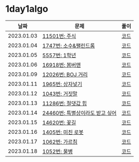 # 1day1algo

| 날짜       | 문제                                                                     | 풀이                                                             |
| ---------- | ------------------------------------------------------------------------ | ---------------------------------------------------------------- |
| 2023.01.03 | [11501번: 주식](https://www.acmicpc.net/problem/11501)                   | [코드](https://github.com/1217jdk/1day1algo/tree/main/BOJ/11501) |
| 2023.01.04 | [1747번: 소수&팰린드롬](https://www.acmicpc.net/problem/1747)            | [코드](https://github.com/1217jdk/1day1algo/tree/main/BOJ/1747)  |
| 2023.01.05 | [5557번: 1학년](https://www.acmicpc.net/problem/5557)                    | [코드](https://github.com/1217jdk/1day1algo/tree/main/BOJ/5557)  |
| 2023.01.06 | [16918번: 봄버맨](https://www.acmicpc.net/problem/16918)                 | [코드](https://github.com/1217jdk/1day1algo/tree/main/BOJ/16918) |
| 2023.01.09 | [12026번: BOJ 거리](https://www.acmicpc.net/problem/12026)               | [코드](https://github.com/1217jdk/1day1algo/tree/main/BOJ/12026) |
| 2023.01.11 | [1965번: 상자넣기](https://www.acmicpc.net/problem/1965)                 | [코드](https://github.com/1217jdk/1day1algo/tree/main/BOJ/1965)  |
| 2023.01.12 | [1043번: 거짓말](https://www.acmicpc.net/problem/1043)                   | [코드](https://github.com/1217jdk/1day1algo/tree/main/BOJ/1043)  |
| 2023.01.13 | [11286번: 절댓값 힙](https://www.acmicpc.net/problem/11286)              | [코드](https://github.com/1217jdk/1day1algo/tree/main/BOJ/11286) |
| 2023.01.14 | [24460번: 특별상이라도 받고 싶어](https://www.acmicpc.net/problem/24460) | [코드](https://github.com/1217jdk/1day1algo/tree/main/BOJ/24460) |
| 2023.01.15 | [14620번: 꽃길](https://www.acmicpc.net/problem/14620)                   | [코드](https://github.com/1217jdk/1day1algo/tree/main/BOJ/14620) |
| 2023.01.16 | [1405번: 미친 로봇](https://www.acmicpc.net/problem/1405)                | [코드](https://github.com/1217jdk/1day1algo/tree/main/BOJ/1405)  |
| 2023.01.17 | [1062번: 가르침](https://www.acmicpc.net/problem/1062)                   | [코드](https://github.com/1217jdk/1day1algo/tree/main/BOJ/1062)  |
| 2023.01.18 | [1052번: 물병](https://www.acmicpc.net/problem/1052)                     | [코드](https://github.com/1217jdk/1day1algo/tree/main/BOJ/1052)  |
